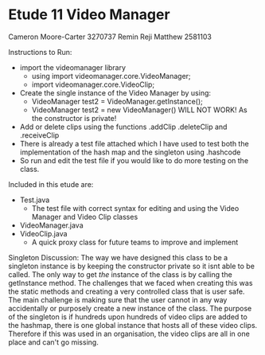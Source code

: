 # Etude 11 Video Manager

Cameron Moore-Carter 3270737
Remin Reji Matthew 2581103

Instructions to Run:

- import the videomanager library
  - using import videomanager.core.VideoManager;
  - import videomanager.core.VideoClip;
- Create the single instance of the Video Manager by using:
  - VideoManager test2 = VideoManager.getInstance();
  - VideoManager test2 = new VideoManager() WILL NOT WORK! As the constructor is private!
- Add or delete clips using the functions .addClip .deleteClip and .receiveClip
- There is already a test file attached which I have used to test both the implementation of the hash map and the singleton using .hashcode
- So run and edit the test file if you would like to do more testing on the class.

Included in this etude are:

- Test.java
  - The test file with correct syntax for editing and using the Video Manager and Video Clip classes
- VideoManager.java
- VideoClip.java
  - A quick proxy class for future teams to improve and implement

Singleton Discussion:
The way we have designed this class to be a singleton instance is by keeping the
constructor private so it isnt able to be called. The only way to get *the* instance of the class is by calling the getInstance method. The challenges that we faced when creating this
was the static methods and creating a very controlled class that is user safe.
The main challenge is making sure that the user cannot in any way accidentally or purposely
create a new instance of the class.
The purpose of the singleton is if hundreds upon
hundreds of video clips are added to the hashmap, there is one global instance that
hosts all of these video clips. Therefore if this was used in an organisation, the video
clips are all in one place and can't go missing.

